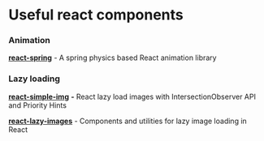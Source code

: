 # Useful react components

### Animation

[**react-spring**](https://github.com/react-spring/react-spring) - A spring physics based React animation library

### 

### Lazy loading

[**react-simple-img**](https://github.com/bluebill1049/react-simple-img) **-** React lazy load images with IntersectionObserver API and Priority Hints

[**react-lazy-images**](https://github.com/fpapado/react-lazy-images) - Components and utilities for lazy image loading in React



